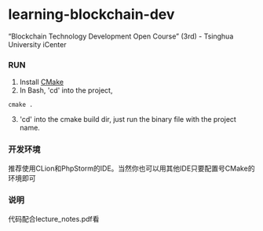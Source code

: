 # learning-blockchain-dev
“Blockchain Technology Development Open Course” (3rd) - Tsinghua University iCenter 

### RUN
1. Install [CMake](https://cmake.org/download/)
2. In Bash, 'cd' into the project,
```
cmake .
```
3. 'cd' into the cmake build dir, just run the binary file with the project name.

### 开发环境
推荐使用CLion和PhpStorm的IDE。当然你也可以用其他IDE只要配置号CMake的环境即可

### 说明
代码配合lecture_notes.pdf看